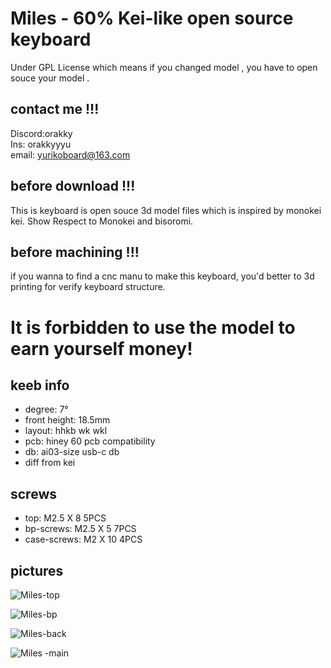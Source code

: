 # Miles - 60% Kei-like open source keyboard

Under GPL License which means if you changed model , you have to open souce your model .

## contact me !!!

Discord:orakky \
Ins: orakkyyyu \
email: yurikoboard@163.com

## before download !!!

This is keyboard is open souce 3d model files which is inspired by monokei kei. Show Respect to Monokei and bisoromi.

## before machining !!!

if you wanna to find a cnc manu to make this keyboard, you'd better to 3d printing for verify keyboard structure. 

# It is forbidden to use the model to earn yourself money!

## keeb info

- degree: 7°
- front height: 18.5mm
- layout: hhkb wk wkl
- pcb: hiney 60 pcb compatibility
- db: ai03-size usb-c db
- diff from kei

## screws

- top: M2.5 X 8  5PCS
- bp-screws: M2.5 X 5 7PCS
- case-screws: M2 X 10 4PCS


## pictures

![Miles-top](https://github.com/OrakkyBox/MilesBoard/assets/163145418/b18ece91-85e4-436a-a56a-42a2233f1935)

![Miles-bp](https://github.com/OrakkyBox/MilesBoard/assets/163145418/f73da2ab-5771-4b7e-bb06-20f538818570)

![Miles-back](https://github.com/OrakkyBox/MilesBoard/assets/163145418/bb4b7d99-9a6a-4ca7-8fea-e4d2ba09679f)

![Miles -main](https://github.com/OrakkyBox/MilesBoard/assets/163145418/ad259464-4663-4772-93b9-4e741c1771d9)




